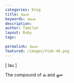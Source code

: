 ```yaml
---
categories: blog
title: லௌ
keywords: லௌ
description: 
author: Tamilan
layout: Ruby
tags: 
 
permalink: லௌ
featured: /images/ttak-48.png
---
```

  
[ lau ]  
  
The compound of ல் and ஔ